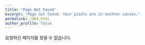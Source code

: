 ```yaml
---
title: "Page Not Found"
excerpt: "Page not found. Your pixels are in another canvas."
permalink: /404.html
author_profile: false
---
```



요청하신 페이지를 찾을 수 없습니다.


<script>
 var GOOG_FIXURL_LANG = 'en';
 var GOOG_FIXURL_SITE = 'https://froggydisk.github.io'
</script>
<script src="https://linkhelp.clients.google.com/tbproxy/lh/wm/fixurl.js">
</script>
